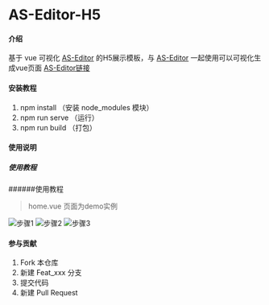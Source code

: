 # AS-Editor-H5

#### 介绍
基于 vue 可视化 [AS-Editor](https://gitee.com/was666/as-editor.git) 的H5展示模板，与 [AS-Editor](https://gitee.com/was666/as-editor.git) 一起使用可以可视化生成vue页面
[AS-Editor链接](https://gitee.com/was666/as-editor.git)

#### 安装教程

1.  npm install （安装 node_modules 模块）
2.  npm run serve （运行）
3.  npm run build （打包）

#### 使用说明

##### 使用教程
######使用教程

> home.vue 页面为demo实例

![步骤1](https://images.gitee.com/uploads/images/2021/1027/180625_a6903982_5546746.png "image1.png")
![步骤2](https://images.gitee.com/uploads/images/2021/1027/180644_1710b3f0_5546746.png "image2.png")
![步骤3](https://images.gitee.com/uploads/images/2021/1027/180656_e71a6d53_5546746.png "image3.png")


#### 参与贡献

1.  Fork 本仓库
2.  新建 Feat_xxx 分支
3.  提交代码
4.  新建 Pull Request


